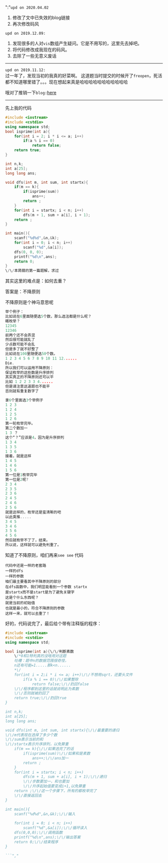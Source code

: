 ":"`upd on 2020.04.02`
1. 修改了文中已失效的blog链接
2. 再次修改码风

`upd on 2019.12.09:`  
1. 发现很多的人对`vis`数组产生疑问。它是不用写的，这里先去掉吧。  
2. 将代码修改成我现在的码风。
3. 去除了一些无意义废话

------------

`upd on 2019.11.12:`  
过一年了，发现当初的我真的好菜啊。
这道题当时提交的时候开了`freopen`，死活都不知道哪里错了。。。现在想起来真是哈哈哈哈哈哈哈哈哈哈哈

哦对了推销一下`blog:`[here](https:\/\/www.cnblogs.com\/crab-in-the-northeast)


------------
先上我的代码
```cpp
#include <iostream>
#include <cstdio>
using namespace std;
bool isprime(int a){
    for(int i = 2; i * i <= a; i++)
        if(a % i == 0)
            return false;
    return true;
}

int n,k;
int a[25];
long long ans;

void dfs(int m, int sum, int startx){
    if(m == k){
        if(isprime(sum))
            ans++;
        return ;
    }
    for(int i = startx; i < n; i++)
        dfs(m + 1, sum + a[i], i + 1);
    return ;
}

int main(){
    scanf("%d%d",&n,&k);
    for(int i = 0; i < n; i++)
        scanf("%d",&a[i]);
    dfs(0, 0, 0);
    printf("%d\n",ans);
    return 0;
}
\/\/本蒟蒻的第一篇题解，求过
```
其实这里的难点是：如何去重？

答案是：不降原则

不降原则是个神马意思呢
```cpp
举个例子：
比如说在6里面随便选5个数，那么选法都是什么呢？
瞎枚举？
12345
12346
前两个还不会弄混
然后很可能就乱了
少点数可能不会乱
但是多了就不好整了
比如说在100里随便选50个数。
1 2 3 4 5 6 7 8 9 10 11 12......
Die.
所以我们可以运用不降原则：
保证枚举的这些数是升序排列
其实真正的不降原则还可以平
比如 1 2 2 3 3 4......
但是请注意这道题也不能平
否则就有重复数字了

拿6个里面选3个举例子
1 2 3
1 2 4
1 2 5
1 2 6
第一轮枚举完毕。
第二个数加一
1 3 ？
这个“？”应该是4，因为是升序排列
1 3 4
1 3 5
1 3 6
接着，就是这样
1 4 5
1 4 6
1 5 6
第一位是1枚举完毕
第一位是2呢?
2 3 4
2 3 5
2 3 6
2 4 5
2 4 6
2 5 6
就是这样的，枚举还是蛮清晰的吧
以此类推.....
3 4 5
3 4 6
3 5 6
4 5 6
然后就枚举不了了，结束。
所以说，这样就可以避免判重了。
```
知道了不降原则，咱们再来`see see` 代码

```
代码中还是一样的老套路
一样的dfs
一样的参数
咱们最主要看其中不降原则的部分
在dfs函数中，我们明显能看到一个参数 startx
是startx而不是start是为了避免关键字
这是个什么东西呢？
就是当前的初始值
也就是最小的，符合不降原则的参数
这样一来，就可以去重了！
```
好的，代码说完了，最后给个带有注释版的程序：
```cpp
#include <iostream>
#include <cstdio>
using namespace std;

bool isprime(int a){\/\/判断素数
    \/*0和1特判真的没啥用对这题
    吐槽：题中n的数据范围很奇怪，
    n还有可能=1.....那k<n......
    *\/
    for(int i = 2;i * i <= a; i++)\/\/不想用sqrt，还要头文件
        if(a % i == 0)\/\/如果整除
            return false;\/\/扔回false
    \/\/程序都到这里的话就说明此为素数
    \/\/否则就被扔回了
    return true;\/\/扔回true
}

int n,k;
int a[25];
long long ans;

void dfs(int m, int sum, int startx){\/\/最重要的递归
\/\/m代表现在选择了多少个数
\/\/sum表示当前的和
\/\/startx表示升序排列，以免算重
    if(m == k){\/\/如果选完了的话
        if(isprime(sum))\/\/如果和是素数
            ans++;\/\/ans加一
        return ;
    }
    for(int i = startx; i < n; i++)
        dfs(m + 1, sum + a[i], i + 1);\/\/递归
        \/\/步数要加一，和也要加
        \/\/升序起始值要变成i+1,以免算重
    return ;\/\/这一个步骤下，所有的都枚举完了
    \/\/直接返回去
}

int main(){
    scanf("%d%d",&n,&k);\/\/输入
    
    for(int i = 0; i < n; i++)
        scanf("%d",&a[i]);\/\/循环读入
    dfs(0,0,0);\/\/调用函数
    printf("%d\n",ans);\/\/输出答案
    return 0;\/\/结束程序
}

```","